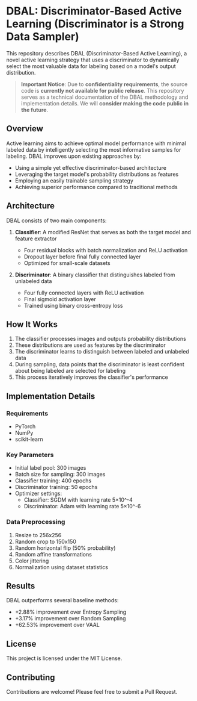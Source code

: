 # DBAL: Discriminator-Based Active Learning (Discriminator is a Strong Data Sampler)

This repository describes DBAL (Discriminator-Based Active Learning), a novel active learning strategy that uses a discriminator to dynamically select the most valuable data for labeling based on a model's output distribution.

> **Important Notice**: Due to **confidentiality requirements**, the source code is **currently not available for public release**. This repository serves as a technical documentation of the DBAL methodology and implementation details. We will **consider making the code public in the future**.

## Overview

Active learning aims to achieve optimal model performance with minimal labeled data by intelligently selecting the most informative samples for labeling. DBAL improves upon existing approaches by:

- Using a simple yet effective discriminator-based architecture
- Leveraging the target model's probability distributions as features
- Employing an easily trainable sampling strategy
- Achieving superior performance compared to traditional methods

## Architecture

DBAL consists of two main components:

1. **Classifier**: A modified ResNet that serves as both the target model and feature extractor
   - Four residual blocks with batch normalization and ReLU activation
   - Dropout layer before final fully connected layer
   - Optimized for small-scale datasets

2. **Discriminator**: A binary classifier that distinguishes labeled from unlabeled data
   - Four fully connected layers with ReLU activation
   - Final sigmoid activation layer
   - Trained using binary cross-entropy loss

## How It Works

1. The classifier processes images and outputs probability distributions
2. These distributions are used as features by the discriminator
3. The discriminator learns to distinguish between labeled and unlabeled data
4. During sampling, data points that the discriminator is least confident about being labeled are selected for labeling
5. This process iteratively improves the classifier's performance

## Implementation Details

### Requirements
- PyTorch
- NumPy
- scikit-learn

### Key Parameters
- Initial label pool: 300 images
- Batch size for sampling: 300 images
- Classifier training: 400 epochs
- Discriminator training: 50 epochs
- Optimizer settings:
  - Classifier: SGDM with learning rate 5×10^-4
  - Discriminator: Adam with learning rate 5×10^-6

### Data Preprocessing
1. Resize to 256x256
2. Random crop to 150x150
3. Random horizontal flip (50% probability)
4. Random affine transformations
5. Color jittering
6. Normalization using dataset statistics

## Results

DBAL outperforms several baseline methods:
- +2.88% improvement over Entropy Sampling
- +3.17% improvement over Random Sampling
- +62.53% improvement over VAAL

## License

This project is licensed under the MIT License.

## Contributing

Contributions are welcome! Please feel free to submit a Pull Request.
